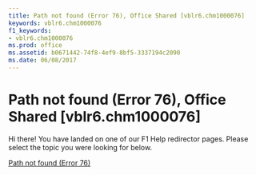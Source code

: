 ```yaml
---
title: Path not found (Error 76), Office Shared [vblr6.chm1000076]
keywords: vblr6.chm1000076
f1_keywords:
- vblr6.chm1000076
ms.prod: office
ms.assetid: b0671442-74f8-4ef9-8bf5-3337194c2090
ms.date: 06/08/2017
---
```



# Path not found (Error 76), Office Shared [vblr6.chm1000076]

Hi there! You have landed on one of our F1 Help redirector pages. Please select the topic you were looking for below.

[Path not found (Error 76)](http://msdn.microsoft.com/library/8a75c288-c9c4-2c4a-a58a-f6fbaa9b3896%28Office.15%29.aspx)

